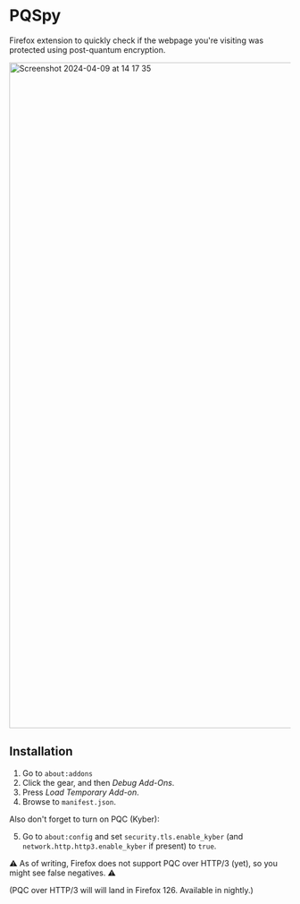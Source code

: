 PQSpy
=====

Firefox extension to quickly check if the webpage you're visiting
was protected using post-quantum encryption.

<img width="1190" alt="Screenshot 2024-04-09 at 14 17 35" src="https://github.com/bwesterb/pqspy/assets/9975/ecf37da7-14c4-4149-80a5-b19d153b46fc">

Installation
------------

1. Go to `about:addons`
2. Click the gear, and then _Debug Add-Ons_.
3. Press *Load Temporary Add-on*.
4. Browse to `manifest.json`.

Also don't forget to turn on PQC (Kyber):

5. Go to `about:config` and set `security.tls.enable_kyber`
   (and `network.http.http3.enable_kyber` if present) to `true`.

⚠️ As of writing, Firefox does not support PQC over HTTP/3 (yet),
so you might see false negatives. ⚠️

(PQC over HTTP/3 will will land in Firefox 126. Available in nightly.)
